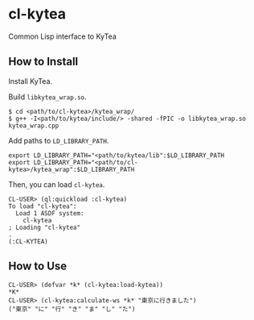 # cl-kytea
Common Lisp interface to KyTea

## How to Install


Install KyTea.


Build `libkytea_wrap.so`.

```
$ cd <path/to/cl-kytea>/kytea_wrap/
$ g++ -I<path/to/kytea/include/> -shared -fPIC -o libkytea_wrap.so kytea_wrap.cpp
```

Add paths to `LD_LIBRARY_PATH`.

```
export LD_LIBRARY_PATH="<path/to/kytea/lib":$LD_LIBRARY_PATH
export LD_LIBRARY_PATH="<path/to/cl-kytea>/kytea_wrap":$LD_LIBRARY_PATH
```

Then, you can load `cl-kytea`.

```
CL-USER> (ql:quickload :cl-kytea)
To load "cl-kytea":
  Load 1 ASDF system:
    cl-kytea
; Loading "cl-kytea"
.
(:CL-KYTEA)
```

## How to Use

```
CL-USER> (defvar *k* (cl-kytea:load-kytea))
*K*
CL-USER> (cl-kytea:calculate-ws *k* "東京に行きました")
("東京" "に" "行" "き" "ま" "し" "た")
```
